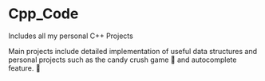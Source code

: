 # Cpp_Code
Includes all my personal C++ Projects

Main projects include detailed implementation of useful data structures and personal projects such as the candy crush game 🍬 and autocomplete feature. 🤖
